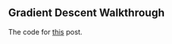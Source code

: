 ## Gradient Descent Walkthrough

The code for [this](https://akshays.io/blog/gradient-descent.html) post.